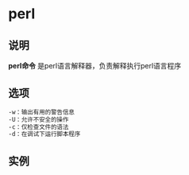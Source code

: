 # perl

## 说明

**perl命令** 是perl语言解释器，负责解释执行perl语言程序

## 选项  

```markdown
-w：输出有用的警告信息
-U：允许不安全的操作
-c：仅检查文件的语法
-d：在调试下运行脚本程序
```

## 实例
